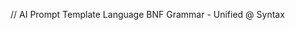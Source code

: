 // AI Prompt Template Language BNF Grammar - Unified @ Syntax

<template> ::= <statement-list>

<statement-list> ::= <statement> | <statement> <statement-list>

<statement> ::= <text>
| <variable>
| <directive>
| <comment>
| <newline>

// Basic elements
<text> ::= <text-char>+
<text-char> ::= <any-char-except> "@" | "//" | "/_" | "\n"
| <escaped>
<newline> ::= "\n" | "\r\n" | "\r"
<variable> ::= "@{" <variable-path> <default>? "}"
<variable-path> ::= <identifier> <accessor>_
<accessor> ::= "." <identifier>
<default> ::= "|" <literal-value> // e.g., @{name|"Anonymous"}
<identifier> ::= <letter> (<letter> | <digit> | "\_" | "-")\*
<escaped> ::= "\@" | "\/" | "\\" | "\n" | "\t" | "\r"

// Directives - extensible syntax for custom directives
// Each directive defines its own argument syntax via parseArguments()
<directive> ::= "@" <directive-name> <directive-args>? "\n" <directive-body>?

<directive-name> ::= <identifier>
<directive-args> ::= <any-text-until-newline> // Parsed by directive-specific parser
<directive-body> ::= <statement-list> "@end" "\n"

// Comments - standard syntax
<comment> ::= <line-comment> | <block-comment>
<line-comment> ::= "//" <any-text-until-newline> "\n"
<block-comment> ::= "/_" <any-text-until-close> "_/"

// Terminal definitions
<letter> ::= "a".."z" | "A".."Z" | "\_"
<digit> ::= "0".."9"
<literal-value> ::= <string-literal> | <number> | <boolean>
<string-literal> ::= '"' <string-content> '"' | "'" <string-content> "'"
<string-content> ::= (<any-char-except-quote> | <escaped-char>)\*
<escaped-char> ::= "\\" <any-char>
<number> ::= <integer> | <float>
<integer> ::= "-"? <digit>+
<float> ::= "-"? <digit>+ "." <digit>+
<boolean> ::= "true" | "false"
<whitespace> ::= " " | "\t"

// ============================================================================
// Common Directive Argument Patterns
// ============================================================================
// These are handled by directive-specific argument parsers, not the tokenizer

// Conditional arguments: @if <condition>
<conditional-args> ::= <expression>
<expression> ::= <or-expression>
<or-expression> ::= <and-expression> | <and-expression> "or" <or-expression>
<and-expression> ::= <not-expression> | <not-expression> "and" <and-expression>
<not-expression> ::= "not" <primary-expression> | <primary-expression>
<primary-expression>::= <comparison> | <in-expression> | <truthiness> | "(" <expression> ")"
<comparison> ::= <variable-path> <operator> <operand>
<in-expression> ::= <operand> "in" <variable-path>
<truthiness> ::= <variable-path>
<operand> ::= <literal-value> | <variable-path>
<operator> ::= "==" | "!=" | ">" | "<" | ">=" | "<="

// Iteration arguments: @each <item> in <array>
<iteration-args> ::= <identifier> "in" <variable-path>
| <identifier> "," <identifier> "in" <variable-path>

// Section arguments: @section <name> or @section <name>(<attributes>)
<section-args> ::= <identifier>
| <identifier> "(" <attributes> ")"
<attributes> ::= <attribute> | <attribute> "," <attributes>
<attribute> ::= <identifier> "=" <string-literal>

// Named parameter arguments: @directive param1, key1=val1, key2="val2"
<named-params> ::= <param> | <param> "," <named-params>

<param>             ::= <literal-value>              // positional
                      | <identifier> "=" <literal-value>  // named

// ============================================================================
// Examples
// ============================================================================

// Variable interpolation:
// @{user.name}
// @{user.name|"Guest"}
// @{user.profile.email}

// Conditional directive:
// @if user.isActive
// Welcome back!
// @end
//
// @if user.age >= 18
// Adult content
// @elif user.age >= 13
// Teen content
// @else
// Child content
// @end
//
// @if user.isActive and user.isPremium
// Premium features
// @end
//
// @if status == "pending" or status == "approved"
// In progress...
// @end
//
// @if not user.isBlocked
// Welcome!
// @end
//
// @if (user.age >= 18 and user.hasConsent) or user.isAdmin
// Access granted
// @end
//
// @if "premium" in user.roles
// Premium content
// @end

// Iteration directive:
// @each item in items
// - @{item.name}
// @end
//
// @each user, index in users
// @{index}. @{user.name}
// @end

// Section directive:
// @section header
// This is the header
// @end
//
// @section code(format="json", lang="javascript")
// { "key": "value" }
// @end

// Template extension:
// @extends "base.aptl"
// @slot content
// Page-specific content
// @end

// Escaped characters:
// Email me at user\@example.com
// Use \@if to print @if literally
